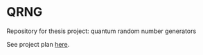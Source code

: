# QRNG

Repository for thesis project: quantum random number generators

See project plan [here](https://app.clickup.com/2191232/d/b?p=2291100&c=2884060&s=-1). 